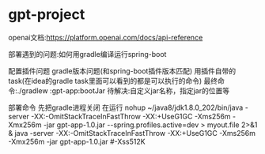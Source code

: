 # gpt-project
openai文档:https://platform.openai.com/docs/api-reference

部署遇到的问题:如何用gradle编译运行spring-boot

配置插件问题
gradle版本问题(和spring-boot插件版本匹配)
用插件自带的task(在idea的gradle task里面可以看到的都是可以执行的命令)
最终命令:./gradlew :gpt-app:bootJar
待解决:自定义jar名称，指定jar的位置等

部署命令
先把gradle进程关闭
在运行
nohup ~/java8/jdk1.8.0_202/bin/java -server -XX:-OmitStackTraceInFastThrow -XX:+UseG1GC  -Xms256m -Xmx256m -jar gpt-app-1.0.jar --spring.profiles.active=dev > myout.file 2>&1 &
java -server -XX:-OmitStackTraceInFastThrow -XX:+UseG1GC -Xms256m -Xmx256m -jar gpt-app-1.0.jar 
#-Xss512K



